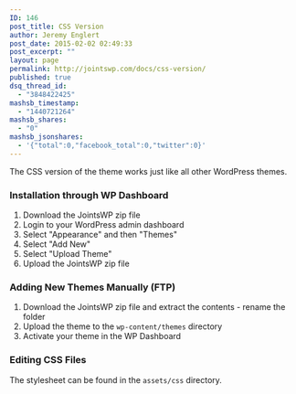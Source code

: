 ```yaml
---
ID: 146
post_title: CSS Version
author: Jeremy Englert
post_date: 2015-02-02 02:49:33
post_excerpt: ""
layout: page
permalink: http://jointswp.com/docs/css-version/
published: true
dsq_thread_id:
  - "3848422425"
mashsb_timestamp:
  - "1440721264"
mashsb_shares:
  - "0"
mashsb_jsonshares:
  - '{"total":0,"facebook_total":0,"twitter":0}'
---
```

The CSS version of the theme works just like all other WordPress themes.
<h3>Installation through WP Dashboard</h3>
<ol>
	<li>Download the JointsWP zip file</li>
	<li>Login to your WordPress admin dashboard</li>
	<li>Select "Appearance" and then "Themes"</li>
	<li>Select "Add New"</li>
	<li>Select "Upload Theme"</li>
	<li>Upload the JointsWP zip file</li>
</ol>
<h3><span id="Adding_New_Themes_Manually_.28FTP.29" class="mw-headline">Adding New Themes Manually (FTP)</span></h3>
<ol>
	<li>Download the JointsWP zip file and extract the contents - rename the folder</li>
	<li>Upload the theme to the <code>wp-content/themes</code> directory</li>
	<li>Activate your theme in the WP Dashboard</li>
</ol>
<h3>Editing CSS Files</h3>
The stylesheet can be found in the <code>assets/css</code> directory.
